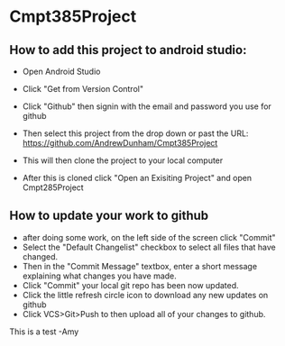 # Cmpt385Project

## How to add this project to android studio:

* Open Android Studio

* Click "Get from Version Control"
* Click "Github" then signin with the email and password you use for github
* Then select this project from the drop down or past the URL: https://github.com/AndrewDunham/Cmpt385Project
* This will then clone the project to your local computer
* After this is cloned click "Open an Exisiting Project" and open Cmpt285Project

## How to update your work to github
* after doing some work, on the left side of the screen click "Commit"
* Select the "Default Changelist" checkbox to select all files that have changed.
* Then in the "Commit Message" textbox, enter a short message explaining what changes you have made.
* Click "Commit" your local git repo has been now updated.
* Click the little refresh circle icon to download any new updates on github
* Click VCS>Git>Push to then upload all of your changes to github.

This is a test -Amy



